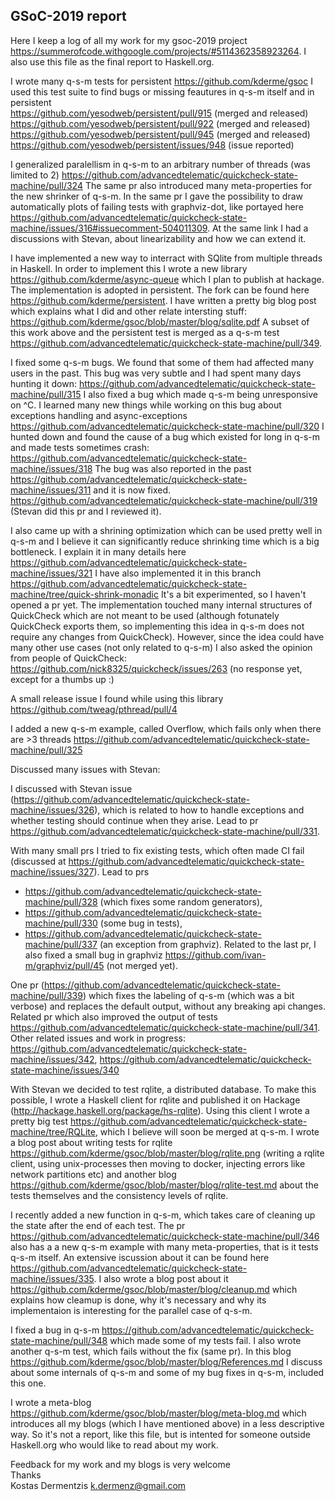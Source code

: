 ## GSoC-2019 report

Here I keep a log of all my work for my gsoc-2019 project https://summerofcode.withgoogle.com/projects/#5114362358923264. I also use this file as the final report to Haskell.org.

I wrote many q-s-m tests for persistent
https://github.com/kderme/gsoc
I used this test suite to find bugs or missing feautures in q-s-m itself and in persistent <br/>
https://github.com/yesodweb/persistent/pull/915 (merged and released) <br/>
https://github.com/yesodweb/persistent/pull/922 (merged and released) <br/>
https://github.com/yesodweb/persistent/pull/945 (merged and released) <br/>
https://github.com/yesodweb/persistent/issues/948 (issue reported)

I generalized paralellism in q-s-m to an arbitrary number of threads (was limited to 2)
https://github.com/advancedtelematic/quickcheck-state-machine/pull/324
The same pr also introduced many meta-properties for the new shrinker of q-s-m.
In the same pr I gave the possibility to draw automatically plots of failing tests with graphviz-dot, like portayed here 
https://github.com/advancedtelematic/quickcheck-state-machine/issues/316#issuecomment-504011309.
At the same link I had a discussions with Stevan, about linearizability and how we can extend it.

I have implemented a new way to interract with SQlite from multiple threads in Haskell. In order to implement this I wrote a new library
https://github.com/kderme/async-queue
which I plan to publish at hackage. The implementation is adopted in persistent. The fork can be found here 
https://github.com/kderme/persistent.
I have written a pretty big blog post which explains what I did and other relate intersting stuff:
https://github.com/kderme/gsoc/blob/master/blog/sqlite.pdf
A subset of this work above and the persistent test is merged as a q-s-m test https://github.com/advancedtelematic/quickcheck-state-machine/pull/349.

I fixed some q-s-m bugs. We found that some of them had affected many users in the past.
This bug was very subtle and I had spent many days hunting it down:
https://github.com/advancedtelematic/quickcheck-state-machine/pull/315
I also fixed a bug which made q-s-m being unresponsive on ^C. I learned many new things while working on this bug about exceptions handling and async-exceptions
https://github.com/advancedtelematic/quickcheck-state-machine/pull/320
I hunted down and found the cause of a bug which existed for long in q-s-m and made tests sometimes crash:
https://github.com/advancedtelematic/quickcheck-state-machine/issues/318
The bug was also reported in the past https://github.com/advancedtelematic/quickcheck-state-machine/issues/311
and it is now fixed.
https://github.com/advancedtelematic/quickcheck-state-machine/pull/319 (Stevan did this pr and I reviewed it).

I also came up with a shrining optimization which can be used pretty well in q-s-m and I believe it can significantly reduce shrinking time
which is a big bottleneck. I explain it in many details here
https://github.com/advancedtelematic/quickcheck-state-machine/issues/321
I have also implemented it in this branch https://github.com/advancedtelematic/quickcheck-state-machine/tree/quick-shrink-monadic
It's a bit experimented, so I haven't opened a pr yet. The implementation touched many internal structures of QuickCheck which are not meant to be used (although fotunately QuickCheck exports them, so implementing this idea in q-s-m does not require any changes from QuickCheck). However, since the idea could have many other use cases (not only related to q-s-m) I also asked the opinion from people of QuickCheck:
https://github.com/nick8325/quickcheck/issues/263 (no response yet, except for a thumbs up :)

A small release issue I found while using this library
https://github.com/tweag/pthread/pull/4

I added a new q-s-m example, called Overflow, which fails only when there are >3 threads https://github.com/advancedtelematic/quickcheck-state-machine/pull/325

Discussed many issues with Stevan:

I discussed with Stevan issue (https://github.com/advancedtelematic/quickcheck-state-machine/issues/326), which is related to  how to handle exceptions and whether testing should continue when they arise. Lead to pr https://github.com/advancedtelematic/quickcheck-state-machine/pull/331.

With many small prs I tried to fix existing tests, which often made CI fail (discussed at https://github.com/advancedtelematic/quickcheck-state-machine/issues/327). Lead to prs 
- https://github.com/advancedtelematic/quickcheck-state-machine/pull/328 (which fixes some random generators), 
- https://github.com/advancedtelematic/quickcheck-state-machine/pull/330 (some bug in tests),
- https://github.com/advancedtelematic/quickcheck-state-machine/pull/337 (an exception from graphviz). Related to the last pr, I also fixed a small bug in graphviz https://github.com/ivan-m/graphviz/pull/45 (not merged yet).

One pr (https://github.com/advancedtelematic/quickcheck-state-machine/pull/339) which fixes the labeling of q-s-m (which was a bit verbose) and replaces the default output, without any breaking api changes. Related pr which also improved the output of tests https://github.com/advancedtelematic/quickcheck-state-machine/pull/341. Other related issues and work in progress: https://github.com/advancedtelematic/quickcheck-state-machine/issues/342, https://github.com/advancedtelematic/quickcheck-state-machine/issues/340

With Stevan we decided to test rqlite, a distributed database. To make this possible, I wrote a Haskell client for rqlite and published it on Hackage (http://hackage.haskell.org/package/hs-rqlite). Using this client I wrote a pretty big test https://github.com/advancedtelematic/quickcheck-state-machine/tree/RQLite, which I believe will soon be merged at q-s-m. 
I wrote a blog post about writing tests for rqlite https://github.com/kderme/gsoc/blob/master/blog/rqlite.png 
(writing a rqlite client, using unix-processes then moving to docker, injecting errors like network partitions etc) and another blog https://github.com/kderme/gsoc/blob/master/blog/rqlite-test.md about the tests themselves and the consistency
levels of rqlite. 

I recently added a new function in q-s-m, which takes care of cleaning up the state after the end of each test.
The pr https://github.com/advancedtelematic/quickcheck-state-machine/pull/346 also has a a new q-s-m example with many 
meta-properties, that is it tests q-s-m itself. An extensive iscussion about it can be found here https://github.com/advancedtelematic/quickcheck-state-machine/issues/335. I also wrote a blog post about it https://github.com/kderme/gsoc/blob/master/blog/cleanup.md which explains how cleamup is done, why it's necessary and why its
implementaion is interesting for the parallel case of q-s-m. 

I fixed a bug in q-s-m https://github.com/advancedtelematic/quickcheck-state-machine/pull/348 which made some of my tests
fail. I also wrote another q-s-m test, which fails without the fix (same pr). In this blog https://github.com/kderme/gsoc/blob/master/blog/References.md I discuss about some internals of q-s-m and some of my bug fixes in q-s-m, included this one.

I wrote a meta-blog https://github.com/kderme/gsoc/blob/master/blog/meta-blog.md which introduces all my blogs 
(which I have mentioned above) in a less descriptive way. So it's not a report, like this file, but is intented for someone
outside Haskell.org who would like to read about my work.

Feedback for my work and my blogs is very welcome <br/>
Thanks <br/>
Kostas Dermentzis <k.dermenz@gmail.com> <br/>
